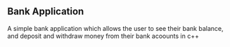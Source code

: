 ## Bank Application

A simple bank application which allows the user to see their bank balance, and deposit and withdraw money from their bank acoounts in c++
